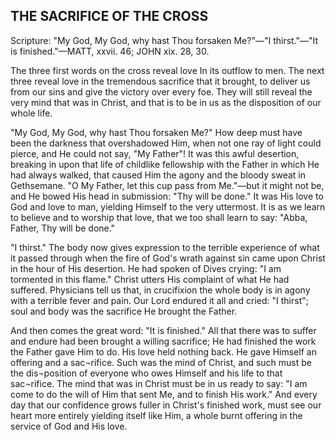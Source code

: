 ## THE SACRIFICE OF THE CROSS ##

Scripture: "My God, My God, why hast Thou forsaken Me?"—"I thirst."—"It is finished."—MATT, xxvii. 46; JOHN xix. 28, 30.



The three first words on the cross reveal love In its outflow to men. The next three reveal love in the tremendous sacrifice that it brought, to deliver us from our sins and give the victory over every foe. They will still reveal the very mind that was in Christ, and that is to be in us as the disposition of our whole life.



"My God, My God, why hast Thou forsaken Me?" How deep must have been the darkness that overshadowed Him, when not one ray of light could pierce, and He could not say, "My Father"! It was this awful desertion, breaking in upon that life of childlike fellowship with the Father in which He had always walked, that caused Him the agony and the bloody sweat in Gethsemane. "O My Father, let this cup pass from Me."—but it might not be, and He bowed His head in submission: "Thy will be done." It was His love to God and love to man, yielding Himself to the very uttermost. It is as we learn to believe and to worship that love, that we too shall learn to say: "Abba, Father, Thy will be done."



"I thirst." The body now gives expression to the terrible experience of what it passed through when the fire of God's wrath against sin came upon Christ in the hour of His desertion. He had spoken of Dives crying: "I am tormented in this flame." Christ utters His complaint of what He had suffered. Physicians tell us that, in crucifixion the whole body is in agony with a terrible fever and pain. Our Lord endured it all and cried: "I thirst"; soul and body was the sacrifice He brought the Father.



And then comes the great word: "It is finished." All that there was to suffer and endure had been brought a willing sacrifice; He had finished the work the Father gave Him to do. His love held nothing back. He gave Himself an offering and a sac¬rifice. Such was the mind of Christ, and such must be the dis¬position of everyone who owes Himself and his life to that sac¬rifice. The mind that was in Christ must be in us ready to say: "I am come to do the will of Him that sent Me, and to finish His work." And every day that our confidence grows fuller in Christ's finished work, must see our heart more entirely yielding itself like Him, a whole burnt offering in the service of God and His love.

